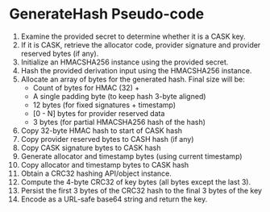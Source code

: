 

# GenerateHash Pseudo-code

1. Examine the provided secret to determine whether it is a CASK key.
1. If it is CASK, retrieve the allocator code, provider signature and provider reserved bytes (if any).
1. Initialize an HMACSHA256 instance using the provided secret.
1. Hash the provided derivation input using the HMACSHA256 instance.
1. Allocate an array of bytes for the generated hash. Final size will be:
    - Count of bytes for HMAC (32) + 
    - A single padding byte (to keep hash 3-byte aligned)
    - 12 bytes (for fixed signatures + timestamp)
    - [0 - N] bytes for provider reserved data
    - 3 bytes (for partial HMACSHA256 hash of the hash)
1. Copy 32-byte HMAC hash to start of CASK hash
1. Copy provider reserved bytes to CASH hash (if any)
1. Copy CASK signature bytes to CASK hash
1. Generate allocator and timestamp bytes (using current timestamp)
1. Copy allocator and timestamp bytes to CASK hash
1. Obtain a CRC32 hashing API/object instance.
1. Compute the 4-byte CRC32 of key bytes (all bytes except the last 3).
1. Persist the first 3 bytes of the CRC32 hash to the final 3 bytes of the key
1. Encode as a URL-safe base64 string and return the key.
